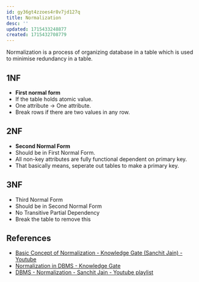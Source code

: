 ```yaml
---
id: gy36gt4zzoes4r8v7jd127q
title: Normalization
desc: ''
updated: 1715433248877
created: 1715432708779
---
```



Normalization is a process of organizing database in a table which is used to minimise redundancy in a table.

## 1NF

- **First normal form**
- If the table holds atomic value.
- One attribute → One attribute.
- Break rows if there are two values in any row.

## 2NF

- **Second Normal Form**
- Should be in First Normal Form.
- All non-key attributes are fully functional dependent on primary key.
- That basically means, seperate out tables to make a primary key.

## 3NF

- Third Normal Form
- Should be in Second Normal Form
- No Transitive Partial Dependency
- Break the table to remove this


## References

- [Basic Concept of Normalization - Knowledge Gate (Sanchit Jain) - Youtube](https://www.youtube.com/watch?v=oylHRgBDfNc&t=37s)
- [Normalization in DBMS - Knowledge Gate](https://www.youtube.com/watch?v=px7HV91fx2I&t=5s)
- [DBMS - Normalization - Sanchit Jain - Youtube playlist](https://www.youtube.com/watch?v=px7HV91fx2I&t=5s)
